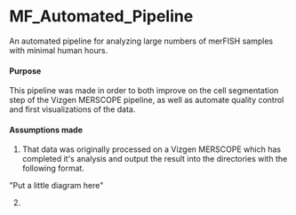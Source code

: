 # MF_Automated_Pipeline
An automated pipeline for analyzing large numbers of merFISH samples with minimal human hours.

#### Purpose
This pipeline was made in order to both improve on the cell segmentation step of the Vizgen MERSCOPE pipeline, as well as automate quality control and first visualizations of the data.

#### Assumptions made
1. That data was originally processed on a Vizgen MERSCOPE which has completed it's analysis and output the result into the directories with the following format.

"Put a little diagram here"

2. 